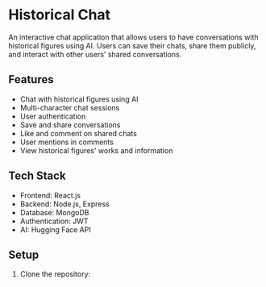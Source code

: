 # Historical Chat

An interactive chat application that allows users to have conversations with historical figures using AI. Users can save their chats, share them publicly, and interact with other users' shared conversations.

## Features

- Chat with historical figures using AI
- Multi-character chat sessions
- User authentication
- Save and share conversations
- Like and comment on shared chats
- User mentions in comments  
- View historical figures' works and information  

## Tech Stack

- Frontend: React.js
- Backend: Node.js, Express
- Database: MongoDB
- Authentication: JWT
- AI: Hugging Face API

## Setup

1. Clone the repository: 